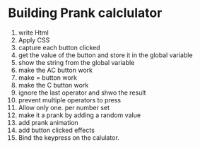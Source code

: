 # Building Prank calclulator

1. write Html
2. Apply CSS
3. capture each button clicked
4. get the value of the button and store it in the global variable
5. show the string from the global variable
6. make the AC button work
7. make = button work
8. make the C button work
9. ignore the last operator and shwo the result
10. prevent multiple operators to press
11. Allow only one. per number set
12. make it a prank by adding a random value
13. add prank animation
14. add button clicked effects
15. Bind the keypress on the calulator.
